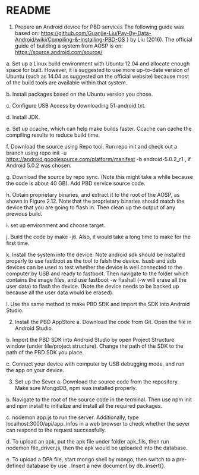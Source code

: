 # README #

1. Prepare an Android device for PBD services
The following guide was based on: https://github.com/Guanjie-Liu/Pay-By-Data-Android/wiki/Compiling-&-Installing-PBD-OS } by Liu (2016).
The official guide of building a system from AOSP is on:
https://source.android.com/source/


a. Set up a Linux build environment with Ubuntu 12.04  and allocate enough space for built. However, it is suggested to use more up-to-date version of Ubuntu (such as 14.04 as suggested on the official website) because most of the build tools are available within that system.

b. Install packages based on the Ubuntu version you chose.

c. Configure USB Access by downloading 51-android.txt.

d. Install JDK.

e. Set up ccache, which can help make builds faster. Ccache can cache the compiling results to reduce build time. 

f. Download the source using Repo tool. Run repo init and check out a branch using repo init -u https://android.googlesource.com/platform/manifest -b android-5.0.2_r1
, if Android 5.0.2 was chosen.

g. Download the source by repo sync. (Note this might take a while because the code is about 40 GB). Add PBD service source code. 

h. Obtain proprietary binaries, and extract it to the root of the AOSP, as shown in Figure 2.12. Note that the proprietary binaries should match the device that you are going to flash in. Then clean up the output of any previous build.
 
i. set up environment and choose target.
 
j. Build the code by make -j6. Also, it would take a long time to make for the first time.

k. Install the system into the device. Note android sdk should be installed properly to use fastboot as the tool to falsh the device. lsusb and adb devices can be used to test whether the device is well connected to the computer by USB and ready to fastboot. Then navigate to the folder which contains the image files, and use fastboot -w flashall (-w will erase all the user data) to flash the device. (Note the device needs to be backed up because all the user data would be erased). 

l. Use the same method to make PBD SDK and import the SDK into Android Studio. 

2. Install the PBD AppStore
a. Download the code from Git. Open the file in Android Studio.

b. Import the PBD SDK into Android Studio by open Project Structure window (under file/project structure). Change the path of the SDK to the path of the PBD SDK you place. 

c. Connect your device with computer by USB debugging mode, and run the app on your device. 

3. Set up the Sever
a. Download the source code from the repository. Make sure MongoDB, npm was installed properly.
 
b. Navigate to the root of the source code in the terminal. Then use npm init and npm install to initialize and install all the required packages. 

c. nodemon app.js to run the server. Additionally, type localhost:3000/api/app\_infos in a web browser to check whether the sever can respond to the request successfully. 

d. To upload an apk, put the apk file under folder apk_fils, then run nodemon file_driver.js, then the apk would be uploaded into the database.

e. To upload a DPA file, start mongo shell by mongo, then switch to a pre-defined database by use <database-name>. Insert a new document by db.<collection-name>.insert{<JSON-here>}. 
